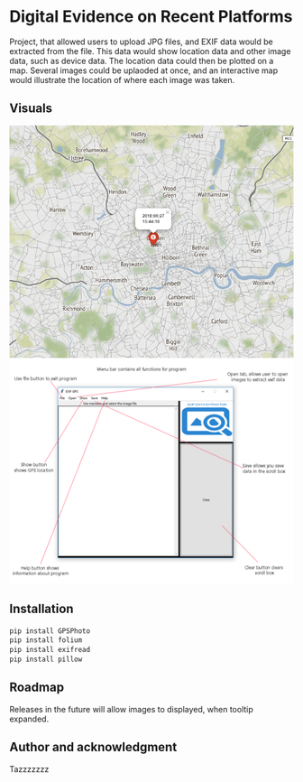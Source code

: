 # Digital Evidence on Recent Platforms

Project, that allowed users to upload JPG files, and EXIF data would be extracted from the file. This data would show location data and other image data, such as device data. The location data could then be plotted on a map. Several images could be uplaoded at once, and an interactive map would illustrate the location of where each image was taken.

## Visuals
![](https://github.com/Tasbeel-A/Digital-Evidence-on-Recent-Platforms/blob/master/Image%20Assets/75832ce4717c22a34e3f95b19b25698d.png)
![](https://github.com/Tasbeel-A/Digital-Evidence-on-Recent-Platforms/blob/master/Image%20Assets/Help.png)

## Installation

```bash
pip install GPSPhoto
pip install folium
pip install exifread
pip install pillow
```
## Roadmap

Releases in the future will allow images to displayed, when tooltip expanded.

## Author and acknowledgment

Tazzzzzzz
